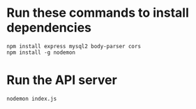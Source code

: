 # Run these commands to install dependencies

```
npm install express mysql2 body-parser cors
npm install -g nodemon
```

# Run the API server

```
nodemon index.js
```